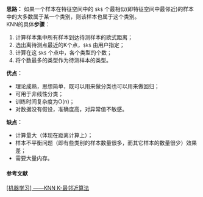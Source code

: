 **思路：** 如果一个样本在特征空间中的 `$k$` 个最相似(即特征空间中最邻近)的样本中的大多数属于某一个类别，则该样本也属于这个类别。   
KNN的具体**步骤**：
1. 计算样本集中所有样本到达待测样本的欧式距离；
2. 选出离待测点最近的K个点，`$k$` 由用户指定；
3. 计算在这 `$k$` 个点中，各个类型的个数；
4. 将个数最多的类型作为待测样本的类型。   
 
**优点：**   
- 理论成熟，思想简单，既可以用来做分类也可以用来做回归；
- 可用于非线性分类；
- 训练时间复杂度为O(n)；
- 对数据没有假设，准确度高，对异常值不敏感。

**缺点：**   
- 计算量大（体现在距离计算上）；
- 样本不平衡问题（即有些类别的样本数量很多，而其它样本的数量很少）效果差；
- 需要大量内存。   

#### 参考文献
[[机器学习] ——KNN K-最邻近算法](https://www.cnblogs.com/yushuo1990/p/5879341.html)   
